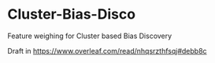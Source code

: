 # Cluster-Bias-Disco
Feature weighing for Cluster based Bias Discovery 

Draft in https://www.overleaf.com/read/nhqsrzthfsqj#debb8c

